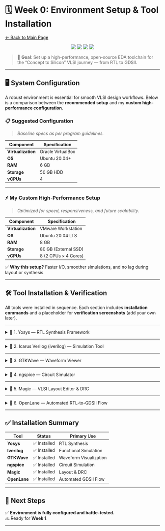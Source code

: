 # 🗓️ Week 0: Environment Setup & Tool Installation

[← Back to Main Page](../README.md)

<p align="center">
  <img src="https://img.shields.io/badge/Week-0-blue?style=for-the-badge" />
  <img src="https://img.shields.io/badge/Status-Complete-brightgreen?style=for-the-badge" />
  <img src="https://img.shields.io/badge/OS-Ubuntu_20.04LTS-purple?style=for-the-badge" />
  <img src="https://img.shields.io/badge/Virtualization-VMware-orange?style=for-the-badge" />
</p>

> 🚀 **Goal**: Set up a high-performance, open-source EDA toolchain for the “Concept to Silicon” VLSI journey — from RTL to GDSII.

---

## 🖥️ System Configuration

A robust environment is essential for smooth VLSI design workflows. Below is a comparison between the **recommended setup** and my **custom high-performance configuration**.

### 📋 Suggested Configuration
> *Baseline specs as per program guidelines.*

| Component       | Specification             |
|-----------------|---------------------------|
| **Virtualization** | Oracle VirtualBox         |
| **OS**          | Ubuntu 20.04+             |
| **RAM**         | 6 GB                      |
| **Storage**     | 50 GB HDD                 |
| **vCPUs**       | 4                         |

---

### ⚡ My Custom High-Performance Setup

> *Optimized for speed, responsiveness, and future scalability.*

| Component       | Specification             |
|-----------------|---------------------------|
| **Virtualization** | VMware Workstation        |
| **OS**          | Ubuntu 20.04 LTS          |
| **RAM**         | 8 GB                      |
| **Storage**     | 80 GB (External SSD)      |
| **vCPUs**       | 8 (2 CPUs × 4 Cores)      |

✅ **Why this setup?** Faster I/O, smoother simulations, and no lag during layout or synthesis.

---

## 🛠️ Tool Installation & Verification

All tools were installed in sequence. Each section includes **installation commands** and a placeholder for **verification screenshots** (add your own later).

---

<details>
<summary>🔹 1. Yosys — RTL Synthesis Framework</summary>

> 🧩 Converts Verilog to gate-level netlists.

```bash
sudo apt-get update
git clone https://github.com/YosysHQ/yosys.git
cd yosys
sudo apt install make
sudo apt-get install build-essential clang bison flex libreadline-dev gawk tcl-dev libffi-dev git graphviz xdot pkg-config python3 libboost-system-dev libboost-python-dev libboost-filesystem-dev zlib1g-dev
make config-gcc
make
sudo make install
```

📸 **Verification Snapshot**: 
![Yosys Verification](Assets/yosys-ss.png)

</details>

---

<details>
<summary>🔹 2. Icarus Verilog (iverilog) — Simulation Tool</summary>

> 🧪 Compiles and simulates Verilog designs.

```bash
sudo apt-get update
sudo apt-get install iverilog
```

📸 **Verification Snapshot**:  
![Iverilog Verification](Assets/iverilog-ss.png)

</details>

---

<details>
<summary>🔹 3. GTKWave — Waveform Viewer</summary>

> 📈 Visualizes simulation results (VCD files).

```bash
sudo apt-get update
sudo apt install gtkwave
```

📸 **Verification Snapshot**:  
![gtkwave Verification](Assets/gtkwave-ss.png)

</details>

---

<details>
<summary>🔹 4. ngspice — Circuit Simulator</summary>

> 🔌 Simulates analog and mixed-signal circuits.

```bash
# Download from: https://sourceforge.net/projects/ngspice/files/ng-spice-rework/37/
tar -zxvf ngspice-37.tar.gz
cd ngspice-37
mkdir release
cd release
../configure --with-x --with-readline=yes --disable-debug
make
sudo make install

MODIFIED CODE FOR NEWER VERSIONS-

# Download from: https://sourceforge.net/projects/ngspice/files/ng-spice-rework/37/
tar -zxvf ngspice-45.2.tar.gz
cd ngspice-45.2
mkdir release
cd release
../configure --with-x --with-readline=yes --disable-debug
make
sudo make install
```

📸 **Verification Snapshot**:  
*(Insert screenshot of `ngspice` launching successfully)*

</details>

---

<details>
<summary>🔹 5. Magic — VLSI Layout Editor & DRC</summary>

> 🎨 Create, edit, and verify physical layouts.

```bash
# Install dependencies
sudo apt-get install m4 tcsh csh libx11-dev tcl-dev tk-dev libcairo2-dev mesa-common-dev libglu1-mesa-dev libncurses-dev

# Clone and build
git clone https://github.com/RTimothyEdwards/magic.git
cd magic
./configure
make
sudo make install
```

📸 **Verification Snapshot**:  
*(Insert screenshot of Magic GUI launching or DRC run)*

</details>

---

<details>
<summary>🔹 6. OpenLane — Automated RTL-to-GDSII Flow</summary>

> 🤖 End-to-end flow integrating Yosys, Magic, and more.

```bash
# Update system
sudo apt-get update && sudo apt-get upgrade -y

# Install core dependencies
sudo apt install -y build-essential python3 python3-venv python3-pip make git

# Install Docker
sudo apt install apt-transport-https ca-certificates curl software-properties-common -y
curl -fsSL https://download.docker.com/linux/ubuntu/gpg | sudo gpg --dearmor -o /usr/share/keyrings/docker-archive-keyring.gpg
echo "deb [arch=amd64 signed-by=/usr/share/keyrings/docker-archive-keyring.gpg] https://download.docker.com/linux/ubuntu $(lsb_release -cs) stable" | sudo tee /etc/apt/sources.list.d/docker.list > /dev/null
sudo apt update
sudo apt install docker-ce docker-ce-cli containerd.io -y
sudo groupadd docker
sudo usermod -aG docker $USER
sudo reboot  # Reboot to apply Docker permissions

# Install OpenLane
git clone https://github.com/The-OpenROAD-Project/OpenLane.git
cd OpenLane
make
make test
```

📸 **Verification Snapshot**:  
*(Insert screenshot of successful `make test` or first PDK build)*

</details>

---

## ✅ Installation Summary

| Tool         | Status     | Primary Use               |
|--------------|------------|---------------------------|
| **Yosys**    | ✅ Installed | RTL Synthesis             |
| **Iverilog** | ✅ Installed | Functional Simulation     |
| **GTKWave**  | ✅ Installed | Waveform Visualization    |
| **ngspice**  | ✅ Installed | Circuit Simulation        |
| **Magic**    | ✅ Installed | Layout & DRC              |
| **OpenLane** | ✅ Installed | Automated GDSII Flow      |

---

## 🎯 Next Steps

✅ **Environment is fully configured and battle-tested.**  
🔜 Ready for **Week 1**.

---
